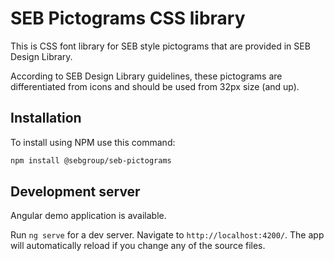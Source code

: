 # SEB Pictograms CSS library

This is CSS font library for SEB style pictograms that are provided in SEB Design Library.

According to SEB Design Library guidelines, these pictograms are differentiated from icons and should be used from 32px size (and up).

## Installation

To install using NPM use this command:

```bash
npm install @sebgroup/seb-pictograms
```

## Development server

Angular demo application is available.

Run `ng serve` for a dev server. Navigate to `http://localhost:4200/`. The app will automatically reload if you change any of the source files.
